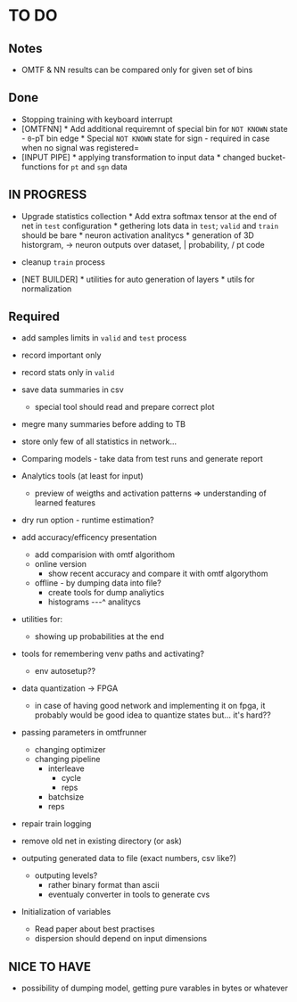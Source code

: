 # TO DO

## Notes
- OMTF & NN results can be compared only for given set of bins

## Done
* Stopping training with keyboard interrupt
* [OMTFNN]
        * Add additional requiremnt of special bin for `NOT KNOWN` state - `0`-pT bin edge
        * Special `NOT KNOWN` state for sign - required in case when no signal was registered=
* [INPUT PIPE] 
        * applying transformation to input data 
        * changed bucket-functions for `pt` and `sgn` data

## IN PROGRESS
* Upgrade statistics collection
        * Add extra softmax tensor at the end of net in `test` configuration
        * gethering lots data in `test`; `valid` and `train` should be bare
        * neuron activation analitycs
                * generation of 3D historgram, -> neuron outputs over dataset, | probability, / pt code
* cleanup `train` process 

* [NET BUILDER]
        * utilities for auto generation of layers
        * utils for normalization
## Required

* add samples limits in `valid` and `test` process
* record important only
* record stats only in `valid` 
* save data summaries in csv
    - special tool should read and prepare correct plot
* megre many summaries before adding to TB 

* store only few of all statistics in network...

* Comparing models - take data from test runs and generate report

* Analytics tools (at least for input)
	* preview of weigths and activation patterns => understanding of learned features
* dry run option - runtime estimation?
* add accuracy/efficency presentation
  * add comparision with omtf algorithom
  * online version
	* show recent accuracy and compare it with omtf algorythom
  * offline - by dumping data into file?
    * create tools for dump analiytics
    * histograms ---^ analitycs

* utilities for:
    * showing up probabilities at the end



* tools for remembering venv paths and activating?
  * env autosetup??
 
* data quantization -> FPGA
  * in case of having good network and implementing it on fpga, it probably would be good idea to
    quantize states but... it's hard??

* passing parameters in omtfrunner
  * changing optimizer
  * changing pipeline 
    * interleave
       * cycle
       * reps
    * batchsize
    * reps
* repair train logging
* remove old net in existing directory (or ask)
* outputing generated data to file (exact numbers, csv like?)
  * outputing levels?
    * rather binary format than ascii
    * eventualy converter in tools to generate cvs
* Initialization of variables
  * Read paper about best practises 
  * dispersion should depend on input dimensions


## NICE TO HAVE

* possibility of dumping model, getting pure varables in bytes or whatever
